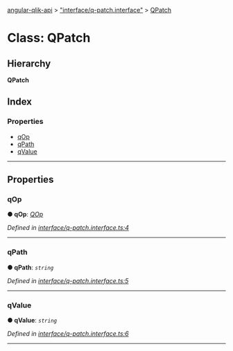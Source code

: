 [angular-qlik-api](../README.md) > ["interface/q-patch.interface"](../modules/_interface_q_patch_interface_.md) > [QPatch](../classes/_interface_q_patch_interface_.qpatch.md)

# Class: QPatch

## Hierarchy

**QPatch**

## Index

### Properties

* [qOp](_interface_q_patch_interface_.qpatch.md#qop)
* [qPath](_interface_q_patch_interface_.qpatch.md#qpath)
* [qValue](_interface_q_patch_interface_.qpatch.md#qvalue)

---

## Properties

<a id="qop"></a>

###  qOp

**● qOp**: *[QOp](../enums/_enum_q_op_enum_.qop.md)*

*Defined in [interface/q-patch.interface.ts:4](https://github.com/goekaypamuk/angular-qlik-api/blob/be30617/src/interface/q-patch.interface.ts#L4)*

___
<a id="qpath"></a>

###  qPath

**● qPath**: *`string`*

*Defined in [interface/q-patch.interface.ts:5](https://github.com/goekaypamuk/angular-qlik-api/blob/be30617/src/interface/q-patch.interface.ts#L5)*

___
<a id="qvalue"></a>

###  qValue

**● qValue**: *`string`*

*Defined in [interface/q-patch.interface.ts:6](https://github.com/goekaypamuk/angular-qlik-api/blob/be30617/src/interface/q-patch.interface.ts#L6)*

___

